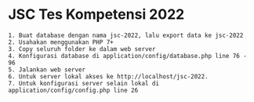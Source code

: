 # JSC Tes Kompetensi 2022
 
	1. Buat database dengan nama jsc-2022, lalu export data ke jsc-2022
	2. Usahakan menggunakan PHP 7+
	3. Copy seluruh folder ke dalam web server
	4. Konfigurasi database di application/config/database.php line 76 - 96
	5. Jalankan web server
	6. Untuk server lokal akses ke http://localhost/jsc-2022.
	7. Untuk konfigurasi server selain lokal di application/config/config.php line 26

